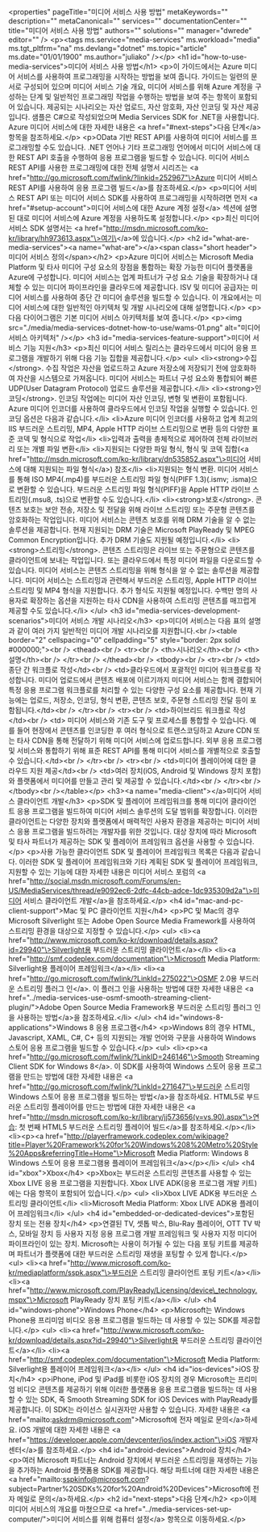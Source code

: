 \<properties" pageTitle="미디어 서비스 사용 방법" metaKeywords="" description="" metaCanonical="" services="" documentationCenter="" title="미디어 서비스 사용 방법" authors="" solutions="" manager="dwrede" editor="" /\> \<p\>\<tags ms.service="media-services" ms.workload="media" ms.tgt\_pltfrm="na" ms.devlang="dotnet" ms.topic="article" ms.date="01/01/1900" ms.author="juliako" /\>\</p\> \<h1 id="how-to-use-media-services"\>미디어 서비스 사용 방법\</h1\> \<p\>이 가이드에서는 Azure 미디어 서비스를 사용하여 프로그래밍을 시작하는 방법을 보여 줍니다. 가이드는 일련의 문서로 구성되어 있으며 미디어 서비스 기술 개요, 미디어 서비스를 위해 Azure 계정을 구성하는 단계 및 일반적인 프로그래밍 작업을 수행하는 방법을 보여 주는 항목이 포함되어 있습니다. 제공되는 시나리오는 자산 업로드, 자산 암호화, 자산 인코딩 및 자산 제공입니다. 샘플은 C#으로 작성되었으며 Media Services SDK for .NET을 사용합니다. Azure 미디어 서비스에 대한 자세한 내용은 \<a href="\#next-steps"\>다음 단계\</a\> 항목을 참조하세요.\</p\> \<p\>OData 기반 REST API를 사용하여 미디어 서비스를 프로그래밍할 수도 있습니다. .NET 언어나 기타 프로그래밍 언어에서 미디어 서비스에 대한 REST API 호출을 수행하여 응용 프로그램을 빌드할 수 있습니다. 미디어 서비스 REST API를 사용한 프로그래밍에 대한 전체 설명서 시리즈는 \<a href="http://go.microsoft.com/fwlink/?linkid=252967"\>Azure 미디어 서비스 REST API를 사용하여 응용 프로그램 빌드\</a\>를 참조하세요.\</p\> \<p\>미디어 서비스 REST API 또는 미디어 서비스 SDK를 사용하여 프로그래밍을 시작하려면 먼저 \<a href="\#setup-account"\>미디어 서비스에 대한 Azure 계정 설정\</a\> 섹션에 설명된 대로 미디어 서비스에 Azure 계정을 사용하도록 설정합니다.\</p\> \<p\>최신 미디어 서비스 SDK 설명서는 \<a href="http://msdn.microsoft.com/ko-kr/library/hh973613.aspx"\>여기\</a\>에 있습니다.\</p\> \<h2 id="what-are-media-services"\>\<a name="what-are"\>\</a\>\<span class="short header"\>미디어 서비스 정의\</span\>\</h2\> \<p\>Azure 미디어 서비스는 Microsoft Media Platform 및 타사 미디어 구성 요소의 장점을 통합하는 확장 가능한 미디어 플랫폼을 Azure에 구성합니다. 미디어 서비스는 업계 파트너가 구성 요소 기술을 확장하거나 대체할 수 있는 미디어 파이프라인을 클라우드에 제공합니다. ISV 및 미디어 공급자는 미디어 서비스를 사용하여 종단 간 미디어 솔루션을 빌드할 수 있습니다. 이 개요에서는 미디어 서비스에 대한 일반적인 아키텍처 및 개발 시나리오에 대해 설명합니다.\</p\> \<p\>다음 다이어그램은 기본 미디어 서비스 아키텍처를 보여 줍니다.\</p\> \<p\>\<img src="./media/media-services-dotnet-how-to-use/wams-01.png" alt="미디어 서비스 아키텍처" /\>\</p\> \<h3 id="media-services-feature-support"\>미디어 서비스 기능 지원\</h3\> \<p\>최신 미디어 서비스 릴리스는 클라우드에서 미디어 응용 프로그램을 개발하기 위해 다음 기능 집합을 제공합니다.\</p\> \<ul\> \<li\>\<strong\>수집\</strong\>. 수집 작업은 자산을 업로드하고 Azure 저장소에 저장되기 전에 암호화하여 자산을 시스템으로 가져옵니다. 미디어 서비스는 파트너 구성 요소와 통합되어 빠른 UDP(User Datagram Protocol) 업로드 솔루션을 제공합니다.\</li\> \<li\>\<strong\>인코딩\</strong\>. 인코딩 작업에는 미디어 자산 인코딩, 변형 및 변환이 포함됩니다. Azure 미디어 인코더를 사용하여 클라우드에서 인코딩 작업을 실행할 수 있습니다. 인코딩 옵션은 다음과 같습니다.\</li\> \<li\>Azure 미디어 인코더를 사용하고 업계 최고의 IIS 부드러운 스트리밍, MP4, Apple HTTP 라이브 스트리밍으로 변환 등의 다양한 표준 코덱 및 형식으로 작업\</li\> \<li\>입력과 출력을 총체적으로 제어하여 전체 라이브러리 또는 개별 파일 변환\</li\> \<li\>지원되는 다양한 파일 형식, 형식 및 코덱 집합(\<a href="http://msdn.microsoft.com/ko-kr/library/dn535852.aspx"\>미디어 서비스에 대해 지원되는 파일 형식\</a\>) 참조\</li\> \<li\>지원되는 형식 변환. 미디어 서비스를 통해 ISO MP4(.mp4)를 부드러운 스트리밍 파일 형식(PIFF 1.3)(.ismv; .isma)으로 변환할 수 있습니다. 부드러운 스트리밍 파일 형식(PIFF)을 Apple HTTP 라이브 스트리밍(.msu8, .ts)으로 변환할 수도 있습니다.\</li\> \<li\>\<strong\>보호\</strong\>. 콘텐츠 보호는 보안 전송, 저장소 및 전달을 위해 라이브 스트리밍 또는 주문형 콘텐츠를 암호화하는 작업입니다. 미디어 서비스는 콘텐츠 보호를 위해 DRM 기술을 알 수 없는 솔루션을 제공합니다. 현재 지원되는 DRM 기술은 Microsoft PlayReady 및 MPEG Common Encryption입니다. 추가 DRM 기술도 지원될 예정입니다.\</li\> \<li\>\<strong\>스트리밍\</strong\>. 콘텐츠 스트리밍은 라이브 또는 주문형으로 콘텐츠를 클라이언트에 보내는 작업입니다. 또는 클라우드에서 특정 미디어 파일을 다운로드할 수 있습니다. 미디어 서비스는 콘텐츠 스트리밍을 위해 형식을 알 수 없는 솔루션을 제공합니다. 미디어 서비스는 스트리밍과 관련해서 부드러운 스트리밍, Apple HTTP 라이브 스트리밍 및 MP4 형식을 지원합니다. 추가 형식도 지원될 예정입니다. 수백만 명의 사용자로 확장하는 옵션을 지원하는 타사 CDN을 사용하여 스트리밍 콘텐츠를 매끄럽게 제공할 수도 있습니다.\</li\> \</ul\> \<h3 id="media-services-development-scenarios"\>미디어 서비스 개발 시나리오\</h3\> \<p\>미디어 서비스는 다음 표의 설명과 같이 여러 가지 일반적인 미디어 개발 시나리오를 지원합니다.\<br /\>\<table border="2" cellspacing="0" cellpadding="5" style="border: 2px solid \#000000;"\>\<br /\> \<thead\>\<br /\> \<tr\>\<br /\> \<th\>시나리오\</th\>\<br /\> \<th\>설명\</th\>\<br /\> \</tr\>\<br /\> \</thead\>\<br /\> \<tbody\>\<br /\> \<tr\>\<br /\> \<td\>종단 간 워크플로 작성\</td\>\<br /\> \<td\>클라우드에서 포괄적인 미디어 워크플로를 작성합니다. 미디어 업로드에서 콘텐츠 배포에 이르기까지 미디어 서비스는 함께 결합되어 특정 응용 프로그램 워크플로를 처리할 수 있는 다양한 구성 요소를 제공합니다. 현재 기능에는 업로드, 저장소, 인코딩, 형식 변환, 콘텐츠 보호, 주문형 스트리밍 전달 등이 포함됩니다.\</td\>\<br /\> \</tr\>\<br /\> \<tr\>\<br /\> \<td\>하이브리드 워크플로 작성\</td\>\<br /\> \<td\> 미디어 서비스와 기존 도구 및 프로세스를 통합할 수 있습니다. 예를 들어 현장에서 콘텐츠를 인코딩한 후 여러 형식으로 트랜스코딩하고 Azure CDN 또는 타사 CDN을 통해 전달하기 위해 미디어 서비스에 업로드합니다. 외부 응용 프로그램 및 서비스와 통합하기 위해 표준 REST API를 통해 미디어 서비스를 개별적으로 호출할 수 있습니다.\</td\>\<br /\> \</tr\>\<br /\> \<tr\>\<br /\> \<td\>미디어 플레이어에 대한 클라우드 지원 제공\</td\>\<br /\> \<td\>여러 장치(iOS, Android 및 Windows 장치 포함)와 플랫폼에서 미디어를 만들고 관리 및 제공할 수 있습니다.\</td\>\<br /\> \</tr\>\<br /\> \</tbody\>\<br /\>\</table\>\</p\> \<h3\>\<a name="media-client"\>\</a\>미디어 서비스 클라이언트 개발\</h3\> \<p\>SDK 및 플레이어 프레임워크를 통해 미디어 클라이언트 응용 프로그램을 빌드하여 미디어 서비스 솔루션의 도달 범위를 확장합니다. 이러한 클라이언트는 다양한 장치와 플랫폼에서 매력적인 사용자 환경을 제공하는 미디어 서비스 응용 프로그램을 빌드하려는 개발자를 위한 것입니다. 대상 장치에 따라 Microsoft 및 타사 파트너가 제공하는 SDK 및 플레이어 프레임워크 옵션을 사용할 수 있습니다.\</p\> \<p\>사용 가능한 클라이언트 SDK 및 플레이어 프레임워크 목록은 다음과 같습니다. 이러한 SDK 및 플레이어 프레임워크와 기타 계획된 SDK 및 플레이어 프레임워크, 지원할 수 있는 기능에 대한 자세한 내용은 미디어 서비스 포럼의 \<a href="http://social.msdn.microsoft.com/Forums/en-US/MediaServices/thread/e9092ec6-2dfc-44cb-adce-1dc935309d2a"\>미디어 서비스 클라이언트 개발\</a\>을 참조하세요.\</p\> \<h4 id="mac-and-pc-client-support"\>Mac 및 PC 클라이언트 지원\</h4\> \<p\>PC 및 Mac의 경우 Microsoft Silverlight 또는 Adobe Open Source Media Framework를 사용하여 스트리밍 환경을 대상으로 지정할 수 있습니다.\</p\> \<ul\> \<li\>\<a href="http://www.microsoft.com/ko-kr/download/details.aspx?id=29940"\>Silverlight용 부드러운 스트리밍 클라이언트\</a\>\</li\> \<li\>\<a href="http://smf.codeplex.com/documentation"\>Microsoft Media Platform: Silverlight용 플레이어 프레임워크\</a\>\</li\> \<li\>\<a href="http://go.microsoft.com/fwlink/?LinkId=275022"\>OSMF 2.0용 부드러운 스트리밍 플러그 인\</a\>. 이 플러그 인을 사용하는 방법에 대한 자세한 내용은 \<a href="../media-services-use-osmf-smooth-streaming-client-plugin/"\>Adobe Open Source Media Framework용 부드러운 스트리밍 플러그 인을 사용하는 방법\</a\>을 참조하세요.\</li\> \</ul\> \<h4 id="windows-8-applications"\>Windows 8 응용 프로그램\</h4\> \<p\>Windows 8의 경우 HTML, Javascript, XAML, C#, C+ 등의 지원되는 개발 언어와 구문을 사용하여 Windows 스토어 응용 프로그램을 빌드할 수 있습니다.\</p\> \<ul\> \<li\>\<p\>\<a href="http://go.microsoft.com/fwlink/?LinkID=246146"\>Smooth Streaming Client SDK for Windows 8\</a\>. 이 SDK를 사용하여 Windows 스토어 응용 프로그램을 만드는 방법에 대한 자세한 내용은 \<a href="http://go.microsoft.com/fwlink/?LinkId=271647"\>부드러운 스트리밍 Windows 스토어 응용 프로그램을 빌드하는 방법\</a\>을 참조하세요. HTML5로 부드러운 스트리밍 플레이어를 만드는 방법에 대한 자세한 내용은 \<a href="http://msdn.microsoft.com/ko-kr/library/jj573656(v=vs.90).aspx"\>연습: 첫 번째 HTML5 부드러운 스트리밍 플레이어 빌드\</a\>를 참조하세요.\</p\>\</li\> \<li\>\<p\>\<a href="http://playerframework.codeplex.com/wikipage?title=Player%20Framework%20for%20Windows%208%20Metro%20Style%20Apps&referringTitle=Home"\>Microsoft Media Platform: Windows 8 Windows 스토어 응용 프로그램용 플레이어 프레임워크\</a\>\</p\>\</li\> \</ul\> \<h4 id="xbox"\>Xbox\</h4\> \<p\>Xbox는 부드러운 스트리밍 콘텐츠를 사용할 수 있는 Xbox LIVE 응용 프로그램을 지원합니다. Xbox LIVE ADK(응용 프로그램 개발 키트)에는 다음 항목이 포함되어 있습니다.\</p\> \<ul\> \<li\>Xbox LIVE ADK용 부드러운 스트리밍 클라이언트\</li\> \<li\>Microsoft Media Platform: Xbox LIVE ADK용 플레이어 프레임워크\</li\> \</ul\> \<h4 id="embedded-or-dedicated-devices"\>포함된 장치 또는 전용 장치\</h4\> \<p\>연결된 TV, 셋톱 박스, Blu-Ray 플레이어, OTT TV 박스, 모바일 장치 등 사용자 지정 응용 프로그램 개발 프레임워크 및 사용자 지정 미디어 파이프라인이 있는 장치. Microsoft는 사용이 허가될 수 있는 다음 포팅 키트를 제공하며 파트너가 플랫폼에 대한 부드러운 스트리밍 재생을 포팅할 수 있게 합니다.\</p\> \<ul\> \<li\>\<a href="http://www.microsoft.com/ko-kr/mediaplatform/sspk.aspx"\>부드러운 스트리밍 클라이언트 포팅 키트\</a\>\</li\> \<li\>\<a href="http://www.microsoft.com/PlayReady/Licensing/device\_technology.mspx"\>Microsoft PlayReady 장치 포팅 키트\</a\>\</li\> \</ul\> \<h4 id="windows-phone"\>Windows Phone\</h4\> \<p\>Microsoft는 Windows Phone용 프리미엄 비디오 응용 프로그램을 빌드하는 데 사용할 수 있는 SDK를 제공합니다.\</p\> \<ul\> \<li\>\<a href="http://www.microsoft.com/ko-kr/download/details.aspx?id=29940"\>Silverlight용 부드러운 스트리밍 클라이언트\</a\>\</li\> \<li\>\<a href="http://smf.codeplex.com/documentation"\>Microsoft Media Platform: Silverlight용 플레이어 프레임워크\</a\>\</li\> \</ul\> \<h4 id="ios-devices"\>iOS 장치\</h4\> \<p\>iPhone, iPod 및 iPad를 비롯한 iOS 장치의 경우 Microsoft는 프리미엄 비디오 콘텐츠를 제공하기 위해 이러한 플랫폼용 응용 프로그램을 빌드하는 데 사용할 수 있는 SDK, 즉 Smooth Streaming SDK for iOS Devices with PlayReady를 제공합니다. 이 SDK는 라이선스 실시권자만 사용할 수 있습니다. 자세한 내용은 \<a href="mailto:askdrm@microsoft.com"\>Microsoft에 전자 메일로 문의\</a\>하세요. iOS 개발에 대한 자세한 내용은 \<a href="https://developer.apple.com/devcenter/ios/index.action"\>iOS 개발자 센터\</a\>를 참조하세요.\</p\> \<h4 id="android-devices"\>Android 장치\</h4\> \<p\>여러 Microsoft 파트너는 Android 장치에서 부드러운 스트리밍을 재생하는 기능을 추가하는 Android 플랫폼용 SDK를 제공합니다. 해당 파트너에 대한 자세한 내용은 \<a href="mailto:sspkinfo@microsoft.com?subject=Partner%20SDKs%20for%20Android%20Devices"\>Microsoft에 전자 메일로 문의\</a\>하세요.\</p\> \<h2 id="next-steps"\>다음 단계\</h2\> \<p\>이제 미디어 서비스의 개요를 마쳤으므로 \<a href="../media-services-set-up-computer/"\>미디어 서비스를 위해 컴퓨터 설정\</a\> 항목으로 이동하세요.\</p\>
